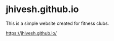 # jhivesh.github.io
This is a simple website created for fitness clubs.
 
https://jhivesh.github.io/
